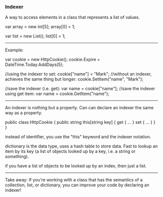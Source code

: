 ### Indexer

A way to access elements in a class that represents a list of values. 

var array = new int[5];
array[0] = 1;

var list = new List<int>();
list[0] = 1;


---

Example: 

var cookie = new HttpCookie();
cookie.Expire = DateTime.Today.AddDays(5);

//using the indexer to set:
cookie["name"] = "Mark";
//without an indexer, achieves the same thing but longer: 
cookie.SetItem("name", "Mark");

//save the indexer (i.e. get):
var name = cookie["name"];
//save the indexer using get item: 
var name = cookie.GetItem("name");


---

An indexer is nothing but a property. 
Can can declare an indexer the same way as a property. 

public class HttpCookie
{
  public string this[string key]
  {
    get { ... }
    set { ... }
  }
}

instead of identifier, you use the "this" keyword and the indexer notation. 




dictionary is the data type, uses a hash table to store data. Fast to lookup an item by its key (a list of objects looked up by a key, i.e. a string or something).

if you have a list of objects to be looked up by an index, then just a list. 

---

Take away:
If you're working with a class that has the semantics of a collection, list, or dictionary, you can improve your code by declaring an indexer! 